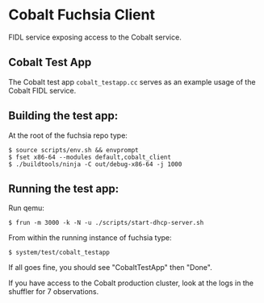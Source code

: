 # Cobalt Fuchsia Client

FIDL service exposing access to the Cobalt service.

## Cobalt Test App

The Cobalt test app `cobalt_testapp.cc` serves as an example usage of the Cobalt
FIDL service.

## Building the test app:

At the root of the fuchsia repo type:

```
$ source scripts/env.sh && envprompt
$ fset x86-64 --modules default,cobalt_client
$ ./buildtools/ninja -C out/debug-x86-64 -j 1000
```

## Running the test app:

Run qemu:

```
$ frun -m 3000 -k -N -u ./scripts/start-dhcp-server.sh
```

From within the running instance of fuchsia type:

```
$ system/test/cobalt_testapp
```

If all goes fine, you should see "CobaltTestApp" then "Done".

If you have access to the Cobalt production cluster, look at the logs in the
shuffler for 7 observations.
